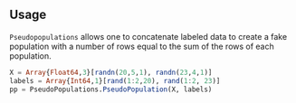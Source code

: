 Usage
-------------

`Pseudopopulations` allows one to concatenate labeled data to create a fake population with a number of rows equal to the sum of the rows of each population.

```julia
X = Array{Float64,3}[randn(20,5,1), randn(23,4,1)]
labels = Array{Int64,1}[rand(1:2,20), rand(1:2, 23)]
pp = PseudoPopulations.PseudoPopulation(X, labels)
```
